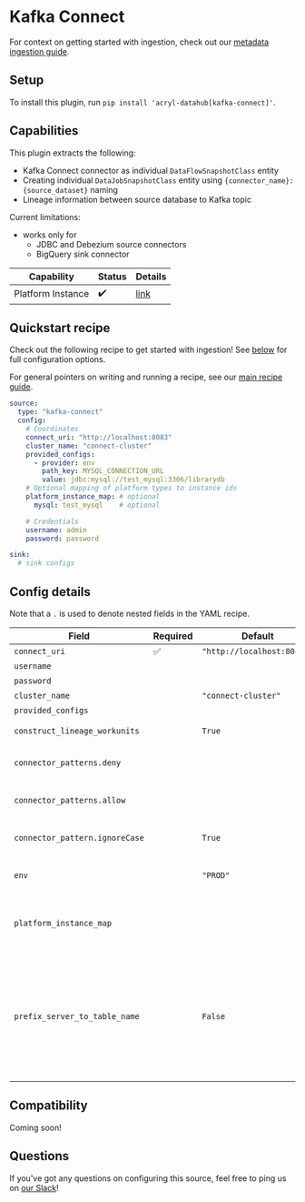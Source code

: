# Kafka Connect

For context on getting started with ingestion, check out our [metadata ingestion guide](../README.md).

## Setup

To install this plugin, run `pip install 'acryl-datahub[kafka-connect]'`.

## Capabilities

This plugin extracts the following:

- Kafka Connect connector as individual `DataFlowSnapshotClass` entity
- Creating individual `DataJobSnapshotClass` entity using `{connector_name}:{source_dataset}` naming
- Lineage information between source database to Kafka topic

Current limitations:

- works only for 
  - JDBC and Debezium source connectors
  - BigQuery sink connector

| Capability | Status | Details | 
| -----------| ------ | ---- |
| Platform Instance | ✔️ | [link](../../docs/platform-instances.md) |


## Quickstart recipe

Check out the following recipe to get started with ingestion! See [below](#config-details) for full configuration options.

For general pointers on writing and running a recipe, see our [main recipe guide](../README.md#recipes).

```yml
source:
  type: "kafka-connect"
  config:
    # Coordinates
    connect_uri: "http://localhost:8083"
    cluster_name: "connect-cluster"
    provided_configs:     
      - provider: env
        path_key: MYSQL_CONNECTION_URL
        value: jdbc:mysql://test_mysql:3306/librarydb
    # Optional mapping of platform types to instance ids
    platform_instance_map: # optional
      mysql: test_mysql    # optional

    # Credentials
    username: admin
    password: password

sink:
  # sink configs
```

## Config details

Note that a `.` is used to denote nested fields in the YAML recipe.

| Field                          | Required | Default                    | Description                                                                                                                                                                                                                                                            |
|--------------------------------| -------- |----------------------------|------------------------------------------------------------------------------------------------------------------------------------------------------------------------------------------------------------------------------------------------------------------------|
| `connect_uri`                  |    ✅    | `"http://localhost:8083/"` | URI to connect to.                                                                                                                                                                                                                                                     |
| `username`                     |          |                            | Kafka Connect username.                                                                                                                                                                                                                                                |
| `password`                     |          |                            | Kafka Connect password.                                                                                                                                                                                                                                                |
| `cluster_name`                 |          | `"connect-cluster"`        | Cluster to ingest from.                                                                                                                                                                                                                                                |
| `provided_configs`             |          |                            | Provided Configurations                                                                                                                                                                                                                                                |
| `construct_lineage_workunits`  |    | `True`                     | Whether to create the input and output Dataset entities                                                                                                                                                                                                                |
| `connector_patterns.deny`      |          |                            | List of regex patterns for connectors to include in ingestion.                                                                                                                                                                                                         |
| `connector_patterns.allow`     |          |                            | List of regex patterns for connectors to exclude from ingestion.                                                                                                                                                                                                       |
| `connector_pattern.ignoreCase` |     | `True`                     | Whether to ignore case sensitivity during pattern matching.                                                                                                                                                                                                            |
| `env`                          |          | `"PROD"`                   | Environment to use in namespace when constructing URNs.                                                                                                                                                                                                                |
| `platform_instance_map`        |     |                            | Platform instance mapping to use when constructing URNs. e.g.`platform_instance_map: { "hive": "warehouse" }`                                                                                                                                                          | 
| `prefix_server_to_table_name`  |          | `False`                    | Whether to prefix Database server name to the table name. When multiple instances are ingested for a single platform then the platform_instance name in the recipe could be matched to the database server name in Kafka connect and there by making the lineage work. |
## Compatibility

Coming soon!

## Questions

If you've got any questions on configuring this source, feel free to ping us on [our Slack](https://slack.datahubproject.io/)!

